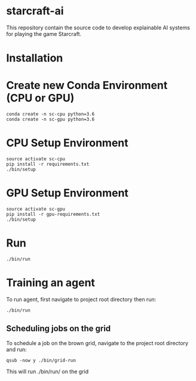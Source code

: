 # starcraft-ai

This repository contain the source code to develop explainable AI systems for playing the game Starcraft.

# Installation

# Create new Conda Environment (CPU or GPU)
`conda create -n sc-cpu python=3.6`  
`conda create -n sc-gpu python=3.6`

# ###################################

# CPU Setup Environment
`source activate sc-cpu`  
`pip install -r requirements.txt`  
`./bin/setup`  

# GPU Setup Environment
`source activate sc-gpu`  
`pip install -r gpu-requirements.txt`  
`./bin/setup`  

# ###################################

# Run
`./bin/run`  

# Training an agent
To run agent, first navigate to project root directory then run:

`./bin/run`

## Scheduling jobs on the grid
To schedule a job on the brown grid, navigate to the project root directory and run:

`qsub -now y ./bin/grid-run`

This will run ./bin/run/ on the grid
